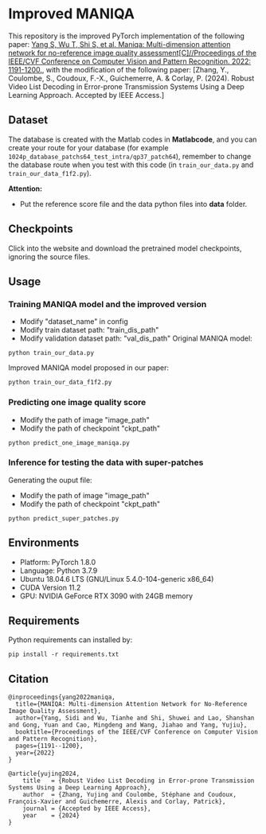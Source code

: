 # Improved MANIQA
This repository is the improved PyTorch implementation of the following paper: [Yang S, Wu T, Shi S, et al. Maniqa: Multi-dimension attention network for no-reference image quality assessment[C]//Proceedings of the IEEE/CVF Conference on Computer Vision and Pattern Recognition. 2022: 1191-1200.](https://openaccess.thecvf.com/content/CVPR2022W/NTIRE/html/Yang_MANIQA_Multi-Dimension_Attention_Network_for_No-Reference_Image_Quality_Assessment_CVPRW_2022_paper.html), with the modification of the following paper: [Zhang, Y., Coulombe, S., Coudoux, F.-X., Guichemerre, A. & Corlay, P. (2024). Robust Video List Decoding in Error-prone Transmission Systems Using a Deep Learning Approach. Accepted by IEEE Access.]

## Dataset
The database is created with the Matlab codes in **Matlabcode**, and you can create your route for your database (for example `1024p_database_patchs64_test_intra/qp37_patch64`), remember to change the database route when you test with this code (in `train_our_data.py` and `train_our_data_f1f2.py`).

**Attention:**
- Put the reference score file and the data python files into **data** folder. 

## Checkpoints

Click into the website and download the pretrained model checkpoints, ignoring the source files.

## Usage
### Training MANIQA model and the improved version
- Modify "dataset_name" in config
- Modify train dataset path: "train_dis_path"
- Modify validation dataset path: "val_dis_path"
Original MANIQA model:
```
python train_our_data.py
```
Improved MANIQA model proposed in our paper:
```
python train_our_data_f1f2.py
```
### Predicting one image quality score
- Modify the path of image "image_path"
- Modify the path of checkpoint "ckpt_path"
```
python predict_one_image_maniqa.py 
```
### Inference for testing the data with super-patches
Generating the ouput file:
- Modify the path of image "image_path"
- Modify the path of checkpoint "ckpt_path"
```
python predict_super_patches.py
```

## Environments
- Platform: PyTorch 1.8.0
- Language: Python 3.7.9
- Ubuntu 18.04.6 LTS (GNU/Linux 5.4.0-104-generic x86\_64)
- CUDA Version 11.2
- GPU: NVIDIA GeForce RTX 3090 with 24GB memory

## Requirements
 Python requirements can installed by:
```
pip install -r requirements.txt
```

## Citation
```
@inproceedings{yang2022maniqa,
  title={MANIQA: Multi-dimension Attention Network for No-Reference Image Quality Assessment},
  author={Yang, Sidi and Wu, Tianhe and Shi, Shuwei and Lao, Shanshan and Gong, Yuan and Cao, Mingdeng and Wang, Jiahao and Yang, Yujiu},
  booktitle={Proceedings of the IEEE/CVF Conference on Computer Vision and Pattern Recognition},
  pages={1191--1200},
  year={2022}
}
```
```
@article{yujing2024,
    title   = {Robust Video List Decoding in Error-prone Transmission Systems Using a Deep Learning Approach},
    author  = {Zhang, Yujing and Coulombe, Stéphane and Coudoux, François-Xavier and Guichemerre, Alexis and Corlay, Patrick},
    journal = {Accepted by IEEE Access},
    year    = {2024}
}
```

